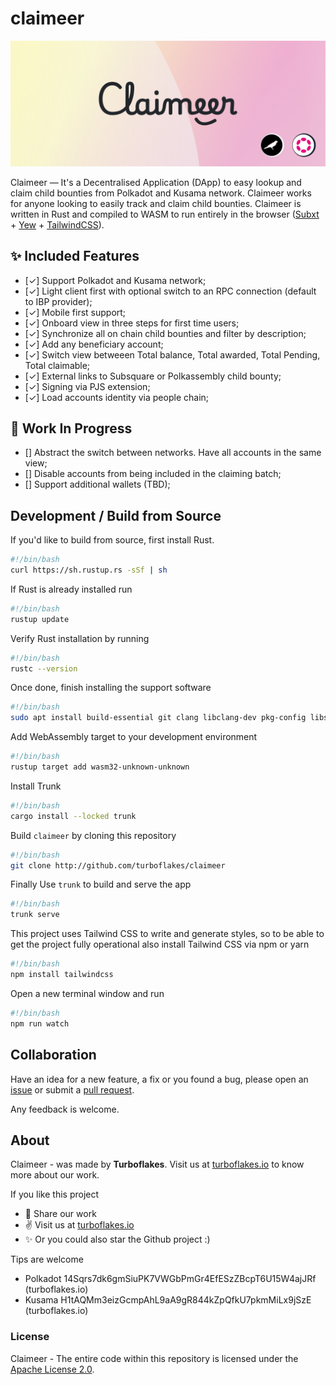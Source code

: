 # claimeer

<p align="center">
  <img src="https://github.com/turboflakes/claimeer/blob/main/claimeer_github_header.png?raw=true">
</p>

Claimeer ― It's a Decentralised Application (DApp) to easy lookup and claim child bounties from Polkadot and Kusama network. Claimeer works for anyone looking to easily track and claim child bounties. Claimeer is written in Rust and compiled to WASM to run entirely in the browser ([Subxt](https://github.com/paritytech/subxt) + [Yew](https://yew.rs/) + [TailwindCSS](https://tailwindcss.com/)).

## ✨ Included Features

- [&check;] Support Polkadot and Kusama network;
- [&check;] Light client first with optional switch to an RPC connection (default to IBP provider);
- [&check;] Mobile first support;
- [&check;] Onboard view in three steps for first time users;
- [&check;] Synchronize all on chain child bounties and filter by description;
- [&check;] Add any beneficiary account;
- [&check;] Switch view betweeen Total balance, Total awarded, Total Pending, Total claimable;
- [&check;] External links to Subsquare or Polkassembly child bounty;
- [&check;] Signing via PJS extension;
- [&check;] Load accounts identity via people chain;

## 🚧 Work In Progress

- [] Abstract the switch between networks. Have all accounts in the same view;
- [] Disable accounts from being included in the claiming batch;
- [] Support additional wallets (TBD);

## Development / Build from Source

If you'd like to build from source, first install Rust.

```bash
#!/bin/bash
curl https://sh.rustup.rs -sSf | sh
```

If Rust is already installed run

```bash
#!/bin/bash
rustup update
```

Verify Rust installation by running

```bash
#!/bin/bash
rustc --version
```

Once done, finish installing the support software

```bash
#!/bin/bash
sudo apt install build-essential git clang libclang-dev pkg-config libssl-dev
```

Add WebAssembly target to your development environment

```bash
#!/bin/bash
rustup target add wasm32-unknown-unknown
```

Install Trunk

```bash
#!/bin/bash
cargo install --locked trunk
```

Build `claimeer` by cloning this repository

```bash
#!/bin/bash
git clone http://github.com/turboflakes/claimeer
```

Finally Use `trunk` to build and serve the app

```bash
#!/bin/bash
trunk serve
```

This project uses Tailwind CSS to write and generate styles, so to be able to get the project fully operational also install Tailwind CSS via npm or yarn

```bash
#!/bin/bash
npm install tailwindcss
```

Open a new terminal window and run 

```bash
#!/bin/bash
npm run watch
```

## Collaboration

Have an idea for a new feature, a fix or you found a bug, please open an [issue](https://github.com/turboflakes/crunch/issues) or submit a [pull request](https://github.com/turboflakes/crunch/pulls).

Any feedback is welcome.

## About

Claimeer - was made by **Turboflakes**. Visit us at <a href="https://turboflakes.io" target="_blank" rel="noreferrer">turboflakes.io</a> to know more about our work.

If you like this project
  - 🚀 Share our work 
  - ✌️ Visit us at <a href="https://turboflakes.io" target="_blank" rel="noreferrer">turboflakes.io</a>
  - ✨ Or you could also star the Github project :)

Tips are welcome

- Polkadot 14Sqrs7dk6gmSiuPK7VWGbPmGr4EfESzZBcpT6U15W4ajJRf (turboflakes.io)
- Kusama H1tAQMm3eizGcmpAhL9aA9gR844kZpQfkU7pkmMiLx9jSzE (turboflakes.io)

### License

Claimeer - The entire code within this repository is licensed under the [Apache License 2.0](./LICENSE).